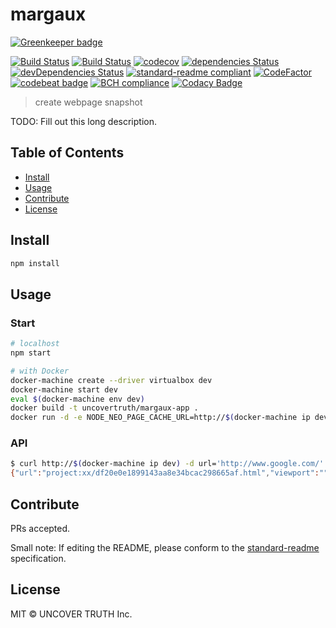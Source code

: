 # margaux

[![Greenkeeper badge](https://badges.greenkeeper.io/uncovertruth/margaux.svg)](https://greenkeeper.io/)

[![Build Status][travis-image]][travis-url]
[![Build Status][circleci-image]][circleci-url]
[![codecov][codecov-image]][codecov-url]
[![dependencies Status](https://david-dm.org/uncovertruth/margaux/status.svg)](https://david-dm.org/uncovertruth/margaux)
[![devDependencies Status](https://david-dm.org/uncovertruth/margaux/dev-status.svg)](https://david-dm.org/uncovertruth/margaux?type=dev)
[![standard-readme compliant](https://img.shields.io/badge/standard--readme-OK-green.svg?style=flat-square)](https://github.com/RichardLitt/standard-readme)
[![CodeFactor](https://www.codefactor.io/repository/github/uncovertruth/margaux/badge)](https://www.codefactor.io/repository/github/uncovertruth/margaux)
[![codebeat badge](https://codebeat.co/badges/eb6850c8-8b85-420e-a76c-e4299849d33b)](https://codebeat.co/projects/github-com-uncovertruth-margaux-master)
[![BCH compliance](https://bettercodehub.com/edge/badge/uncovertruth/margaux?branch=master)](https://bettercodehub.com/results/uncovertruth/margaux)
[![Codacy Badge](https://api.codacy.com/project/badge/Grade/4ef74a3120a14d6f86559ce95ee4d3ed)](https://www.codacy.com/app/USERDIVE/margaux?utm_source=github.com&amp;utm_medium=referral&amp;utm_content=uncovertruth/margaux&amp;utm_campaign=Badge_Grade)

> create webpage snapshot

TODO: Fill out this long description.

## Table of Contents

- [Install](#install)
- [Usage](#usage)
- [Contribute](#contribute)
- [License](#license)

## Install

```sh
npm install
```

## Usage

### Start

```sh
# localhost
npm start
```

```sh
# with Docker
docker-machine create --driver virtualbox dev
docker-machine start dev
eval $(docker-machine env dev)
docker build -t uncovertruth/margaux-app .
docker run -d -e NODE_NEO_PAGE_CACHE_URL=http://$(docker-machine ip dev)/s3 -p 80:8080 uncovertruth/margaux-app
```

### API

```sh
$ curl http://$(docker-machine ip dev) -d url='http://www.google.com/' -d saveDir='project:xx'
{"url":"project:xx/df20e0e1899143aa8e34bcac298665af.html","viewport":""}
```

## Contribute

PRs accepted.

Small note: If editing the README, please conform to the [standard-readme](https://github.com/RichardLitt/standard-readme) specification.

## License

MIT © UNCOVER TRUTH Inc.

[travis-image]: https://travis-ci.org/uncovertruth/margaux.svg?branch=master
[travis-url]: https://travis-ci.org/uncovertruth/margaux
[circleci-image]: https://circleci.com/gh/uncovertruth/margaux/tree/master.svg?style=svg&circle-token=c9c9ff761c704d908a035eea8a0d7d5487b868f9
[circleci-url]: https://circleci.com/gh/uncovertruth/margaux/tree/master
[codecov-image]: https://codecov.io/gh/uncovertruth/margaux/branch/master/graph/badge.svg
[codecov-url]: https://codecov.io/gh/uncovertruth/margaux
